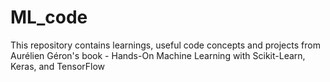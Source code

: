 # ML_code
This repository contains learnings, useful code concepts and projects from Aurélien Géron's book - Hands-On Machine Learning with Scikit-Learn, Keras, and TensorFlow
